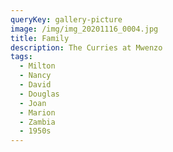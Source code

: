```yaml
---
queryKey: gallery-picture
image: /img/img_20201116_0004.jpg
title: Family
description: The Curries at Mwenzo
tags:
  - Milton
  - Nancy
  - David
  - Douglas
  - Joan
  - Marion
  - Zambia
  - 1950s
---
```

